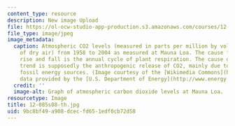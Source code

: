 ```yaml
---
content_type: resource
description: New image Upload
file: https://ol-ocw-studio-app-production.s3.amazonaws.com/courses/12-085-seminar-in-environmental-science-spring-2008/9bc8bf49a908dcecfd651edf0cb72d58_12-085s08-th.jpg
file_type: image/jpeg
image_metadata:
  caption: Atmospheric CO2 levels (measured in parts per million by volume (ppmv)
    of dry air) from 1958 to 2004 as measured at Mauna Loa. The cause for the yearly
    rise and fall is the annual cycle of plant respiration. The cause of the increasing
    trend is supposedly the anthropogenic release of CO2, mainly due to the use of
    fossil energy sources. (Image courtesy of the [Wikimedia Commons](http://commons.wikimedia.org/wiki/Main_Page),
    data provided by the [U.S. Department of Energy](http://www.energy.gov/).)
  credit: ''
  image-alt: Graph of atmospheric carbon dioxide levels at Mauna Loa.
resourcetype: Image
title: 12-085s08-th.jpg
uid: 9bc8bf49-a908-dcec-fd65-1edf0cb72d58
---
```

